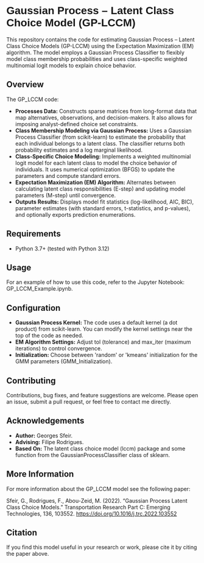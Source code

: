 <h1 style="font-family: 'Arial', sans-serif;">Gaussian Process – Latent Class Choice Model (GP-LCCM)</h1>

This repository contains the code for estimating Gaussian Process – Latent Class Choice Models (GP-LCCM) using the Expectation Maximization (EM) algorithm. The model employs a Gaussian Process Classifier to flexibly model class membership probabilities and uses class-specific weighted multinomial logit models to explain choice behavior.


## Overview
The GP_LCCM code: 
- **Processes Data:** Constructs sparse matrices from long-format data that map alternatives, observations, and decision-makers. It also allows for imposing analyst-defined choice set constraints.
- **Class Membership Modeling via Gaussian Process:** Uses a Gaussian Process Classifier (from scikit-learn) to estimate the probability that each individual belongs to a latent class. The classifier returns both probability estimates and a log marginal likelihood.
- **Class-Specific Choice Modeling:** Implements a weighted multinomial logit model for each latent class to model the choice behavior of individuals. It uses numerical optimization (BFGS) to update the parameters and compute standard errors.
- **Expectation Maximization (EM) Algorithm:** Alternates between calculating latent class responsibilities (E-step) and updating model parameters (M-step) until convergence.
- **Outputs Results:** Displays model fit statistics (log-likelihood, AIC, BIC), parameter estimates (with standard errors, t-statistics, and p-values), and optionally exports prediction enumerations.

## Requirements
- Python 3.7+ (tested with Python 3.12)

## Usage 
For an example of how to use this code, refer to the Jupyter Notebook: GP_LCCM_Example.ipynb.

## Configuration
- **Gaussian Process Kernel:** The code uses a default kernel (a dot product) from scikit-learn. You can modify the kernel settings near the top of the code as needed.
- **EM Algorithm Settings:** Adjust tol (tolerance) and max_iter (maximum iterations) to control convergence.
- **Initialization:** Choose between 'random' or 'kmeans' initialization for the GMM parameters (GMM_Initialization).

## Contributing
Contributions, bug fixes, and feature suggestions are welcome. Please open an issue, submit a pull request, or feel free to contact me directly.

## Acknowledgements
- **Author:** Georges Sfeir.
- **Advising:** Filipe Rodrigues.
- **Based On:** The latent class choice model (lccm) package and some function from the GaussianProcessClassifier class of sklearn.

## More Information
For more information about the GP_LCCM model see the following paper:
 
Sfeir, G., Rodrigues, F., Abou-Zeid, M. (2022). “Gaussian Process Latent Class Choice Models.” Transportation Research Part C: Emerging Technologies, 136, 103552. https://doi.org/10.1016/j.trc.2022.103552

## Citation
If you find this model useful in your research or work, please cite it by citing the paper above.
